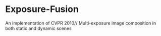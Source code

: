 # Exposure-Fusion
An implementation of CVPR 2010//
Multi-exposure image composition in both static and dynamic scenes
